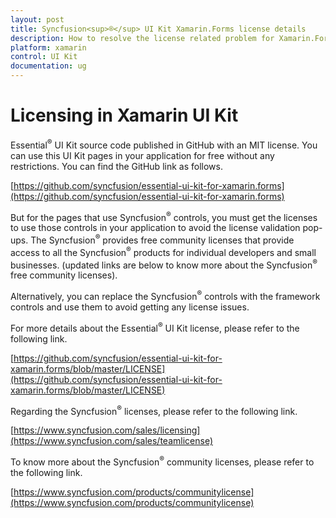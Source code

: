 ```yaml
---
layout: post
title: Syncfusion<sup>®</sup> UI Kit Xamarin.Forms license details
description: How to resolve the license related problem for Xamarin.Forms Syncfusion® Essential® UI Kit pages and templates.
platform: xamarin
control: UI Kit
documentation: ug
---
```


# Licensing in Xamarin UI Kit

Essential<sup>®</sup> UI Kit source code published in GitHub with an MIT license. You can use this UI Kit pages in your application for free without any restrictions. You can find the GitHub link as follows.

[https://github.com/syncfusion/essential-ui-kit-for-xamarin.forms](https://github.com/syncfusion/essential-ui-kit-for-xamarin.forms)

But for the pages that use Syncfusion<sup>®</sup> controls, you must get the licenses to use those controls in your application to avoid the license validation pop-ups. The Syncfusion<sup>®</sup> provides free community licenses that provide access to all the Syncfusion<sup>®</sup> products for individual developers and small businesses. 
(updated links are below to know more about the Syncfusion<sup>®</sup> free community licenses).

Alternatively, you can replace the Syncfusion<sup>®</sup> controls with the framework controls and use them to avoid getting any license issues.

For more details about the Essential<sup>®</sup> UI Kit license, please refer to the following link.

[https://github.com/syncfusion/essential-ui-kit-for-xamarin.forms/blob/master/LICENSE](https://github.com/syncfusion/essential-ui-kit-for-xamarin.forms/blob/master/LICENSE)

Regarding the Syncfusion<sup>®</sup> licenses, please refer to the following link.

[https://www.syncfusion.com/sales/licensing](https://www.syncfusion.com/sales/teamlicense)

To know more about the Syncfusion<sup>®</sup> community licenses, please refer to the following link.

[https://www.syncfusion.com/products/communitylicense](https://www.syncfusion.com/products/communitylicense)



